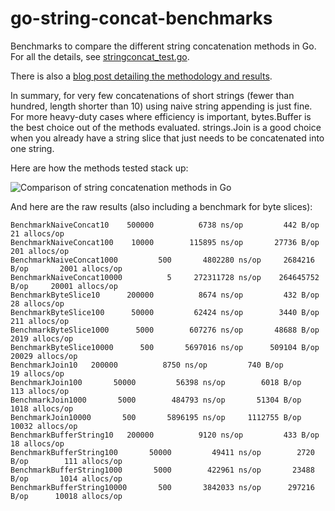 go-string-concat-benchmarks
===========================

Benchmarks to compare the different string concatenation methods in Go. For all the details, see [stringconcat_test.go](<stringconcat_test.go>).

There is also a [blog post detailing the methodology and results](http://herman.asia/efficient-string-concatenation-in-go).

In summary, for very few concatenations of short strings (fewer than hundred, length shorter than 10) using naive string appending is just fine. For more heavy-duty cases where efficiency is important, bytes.Buffer is the best choice out of the methods evaluated. strings.Join is a good choice when you already have a string slice that just needs to be concatenated into one string.

Here are how the methods tested stack up:

![Comparison of string concatenation methods in Go](http://img.svbtle.com/rlmmrxjtthkg.png)

And here are the raw results (also including a benchmark for byte slices):

```
BenchmarkNaiveConcat10	  500000	      6738 ns/op	     442 B/op	      21 allocs/op
BenchmarkNaiveConcat100	   10000	    115895 ns/op	   27736 B/op	     201 allocs/op
BenchmarkNaiveConcat1000	     500	   4802280 ns/op	 2684216 B/op	    2001 allocs/op
BenchmarkNaiveConcat10000	       5	 272311728 ns/op	264645752 B/op	   20001 allocs/op
BenchmarkByteSlice10	  200000	      8674 ns/op	     432 B/op	      28 allocs/op
BenchmarkByteSlice100	   50000	     62424 ns/op	    3440 B/op	     211 allocs/op
BenchmarkByteSlice1000	    5000	    607276 ns/op	   48688 B/op	    2019 allocs/op
BenchmarkByteSlice10000	     500	   5697016 ns/op	  509104 B/op	   20029 allocs/op
BenchmarkJoin10	  200000	      8750 ns/op	     740 B/op	      19 allocs/op
BenchmarkJoin100	   50000	     56398 ns/op	    6018 B/op	     113 allocs/op
BenchmarkJoin1000	    5000	    484793 ns/op	   51304 B/op	    1018 allocs/op
BenchmarkJoin10000	     500	   5896195 ns/op	 1112755 B/op	   10032 allocs/op
BenchmarkBufferString10	  200000	      9120 ns/op	     433 B/op	      18 allocs/op
BenchmarkBufferString100	   50000	     49411 ns/op	    2720 B/op	     111 allocs/op
BenchmarkBufferString1000	    5000	    422961 ns/op	   23488 B/op	    1014 allocs/op
BenchmarkBufferString10000	     500	   3842033 ns/op	  297216 B/op	   10018 allocs/op
```
